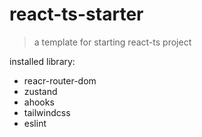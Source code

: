 # react-ts-starter

> a template for starting react-ts project

installed library:

- reacr-router-dom
- zustand
- ahooks
- tailwindcss
- eslint
